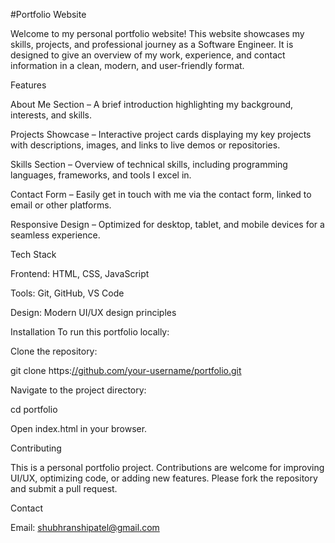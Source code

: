 #Portfolio Website

Welcome to my personal portfolio website! This website showcases my skills, projects, and professional journey as a Software Engineer. It is designed to give an overview of my work, experience, and contact information in a clean, modern, and user-friendly format.

Features

About Me Section – A brief introduction highlighting my background, interests, and skills.

Projects Showcase – Interactive project cards displaying my key projects with descriptions, images, and links to live demos or repositories.

Skills Section – Overview of technical skills, including programming languages, frameworks, and tools I excel in.

Contact Form – Easily get in touch with me via the contact form, linked to email or other platforms.

Responsive Design – Optimized for desktop, tablet, and mobile devices for a seamless experience.

Tech Stack

Frontend: HTML, CSS, JavaScript

Tools: Git, GitHub, VS Code

Design: Modern UI/UX design principles

Installation
To run this portfolio locally:

Clone the repository:

git clone https:[//github.com/your-username/portfolio.git](https://github.com/ShubhranshiPatel/my-portfolio-website.git)


Navigate to the project directory:

cd portfolio


Open index.html in your browser.

Contributing

This is a personal portfolio project. Contributions are welcome for improving UI/UX, optimizing code, or adding new features. Please fork the repository and submit a pull request.

Contact

Email: shubhranshipatel@gmail.com
